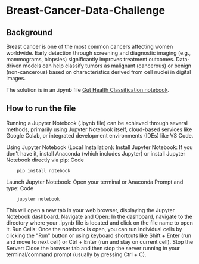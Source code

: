 # Breast-Cancer-Data-Challenge

## Background 
Breast cancer is one of the most common cancers affecting women worldwide. Early detection through screening and diagnostic imaging (e.g., mammograms, biopsies) significantly improves treatment outcomes. Data-driven models can help classify tumors as malignant (cancerous) or benign (non-cancerous) based on characteristics derived from cell nuclei in digital images.

The solution is in an .ipynb file [Gut Health Classification notebook](https://github.com/edimaudo/Gut-Microbe-Disease-Classification/blob/main/Gut_Health_Classification.ipynb).

## How to run the file
Running a Jupyter Notebook (.ipynb file) can be achieved through several methods, primarily using Jupyter Notebook itself, cloud-based services like Google Colab, or integrated development environments (IDEs) like VS Code.

Using Jupyter Notebook (Local Installation):
Install Jupyter Notebook: If you don't have it, install Anaconda (which includes Jupyter) or install Jupyter Notebook directly via pip:
Code

```
    pip install notebook
```
Launch Jupyter Notebook: Open your terminal or Anaconda Prompt and type:
Code
```
    jupyter notebook
```
This will open a new tab in your web browser, displaying the Jupyter Notebook dashboard.
Navigate and Open: In the dashboard, navigate to the directory where your .ipynb file is located and click on the file name to open it.
Run Cells: Once the notebook is open, you can run individual cells by clicking the "Run" button or using keyboard shortcuts like Shift + Enter (run and move to next cell) or Ctrl + Enter (run and stay on current cell).
Stop the Server: Close the browser tab and then stop the server running in your terminal/command prompt (usually by pressing Ctrl + C).
